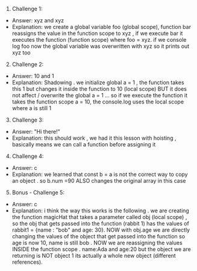1. Challenge 1:

- Answer: xyz and xyz
- Explanation: we create a global variable foo (global scope), function bar reassigns the value in the function scope
  to xyz , if we execute bar it executes the function (function scope) where foo = xyz. if we console log foo now the global variable was overwritten with xyz so it prints out xyz too

2. Challenge 2:

- Answer: 10 and 1
- Explanation: Shadowing . we initialize global a = 1 , the function takes this 1 but changes it inside the function to 10 (local scope) BUT it does not affect / overwrite the global a = 1 ... so if we execute the function it takes the function scope a = 10, the console.log uses the local scope where a is still 1

3. Challenge 3:

- Answer: "Hi there!"
- Explanation: this should work , we had it this lesson with hoisting , basically means we can call a function before assigning it

4. Challenge 4:

- Answer: c
- Explanation: we learned that const b = a is not the correct way to copy an object . so b.num =90 ALSO changes the original array in this case

5. Bonus - Challenge 5:

- Answer: c
- Explanation: i think the way this works is the following . we are creating the function magicHat that takes a parameter called obj (local scope) , so the obj that gets passed into the function (rabbit 1) has the values of rabbit1 = {name : "bob" and age: 30}. NOW with obj.age we are directly changing the values of the object that get passed into the function so age is now 10, name is still bob . NOW we are reassigning the values INSIDE the function scope . name:Ada and age:20 but the object we are returning is NOT object 1 its actually a whole new object (different references).
